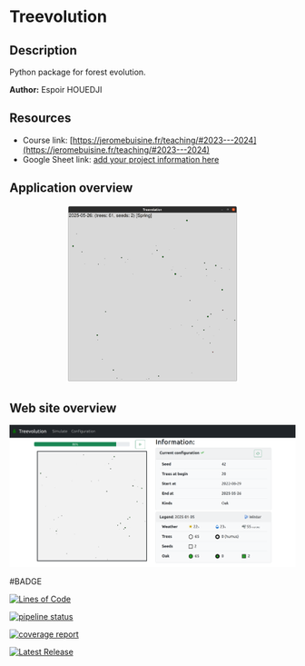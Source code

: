 # Treevolution

## Description

Python package for forest evolution.

**Author:** Espoir HOUEDJI

## Resources

- Course link: [https://jeromebuisine.fr/teaching/#2023---2024](https://jeromebuisine.fr/teaching/#2023---2024)
- Google Sheet link: [add your project information here](https://docs.google.com/spreadsheets/d/1xf7LQNiBoHZfaF7jK0HH1mBZsTCs2RTuqb3lEnR4LDE/edit?usp=sharing)

## Application overview

<center>
<img src="resources/treevolution_app.png"  width="60%">
</center>

## Web site overview

![](resources/web_application.png)

#BADGE

[![Lines of Code](https://diran.univ-littoral.fr/api/project_badges/measure?project=treevolution-ehouedji&metric=ncloc&token=sqb_ed650ddc20d82d8f4fd40e91f1c6a545a71131eb)](https://diran.univ-littoral.fr/dashboard?id=treevolution-ehouedji)

 [![pipeline status](https://gitlab.dpt-info.univ-littoral.fr/houedji.espoir/treevolution-ehouedji/badges/master/pipeline.svg)](https://gitlab.dpt-info.univ-littoral.fr/houedji.espoir/treevolution-ehouedji/-/commits/master)


[![coverage report](https://gitlab.dpt-info.univ-littoral.fr/houedji.espoir/treevolution-ehouedji/badges/master/coverage.svg)](https://gitlab.dpt-info.univ-littoral.fr/houedji.espoir/treevolution-ehouedji/-/commits/master)


 [![Latest Release](https://gitlab.dpt-info.univ-littoral.fr/houedji.espoir/treevolution-ehouedji/-/badges/release.svg)](https://gitlab.dpt-info.univ-littoral.fr/houedji.espoir/treevolution-ehouedji/-/releases)

